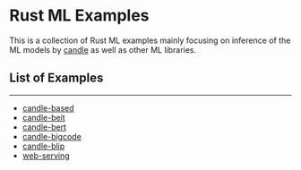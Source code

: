 # Rust ML Examples

This is a collection of Rust ML examples mainly focusing on inference of the ML models by 
[candle](https://github.com/huggingface/candle) as well as other ML libraries.

## List of Examples

---

* [candle-based](./based/README.md)
* [candle-beit](./candle-beit/README.md)
* [candle-bert](./candle-bert/README.md)
* [candle-bigcode](./candle-bigcode/README.md)
* [candle-blip](./candle-blip/README.md)
* [web-serving](./web-serving/README.md)